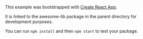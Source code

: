 This example was bootstrapped with [Create React App](https://github.com/facebook/create-react-app).

It is linked to the awesome-lib package in the parent directory for development purposes.

You can run `npm install` and then `npm start` to test your package.
